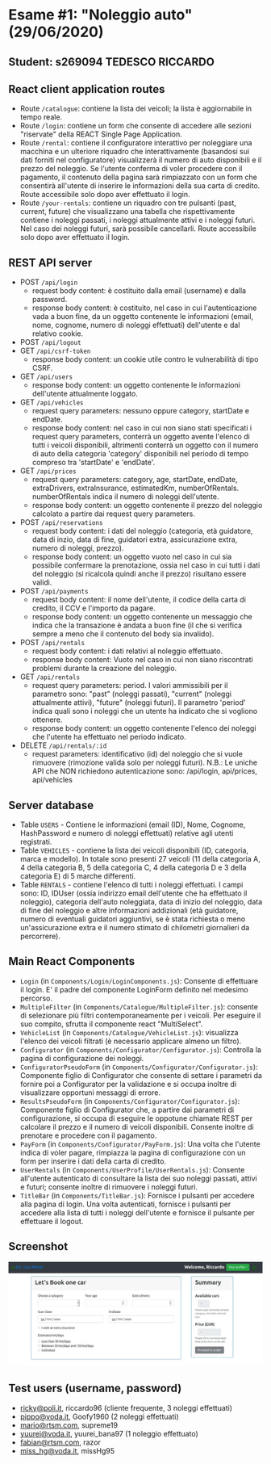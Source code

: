 # Esame #1: "Noleggio auto" (29/06/2020)
## Student: s269094 TEDESCO RICCARDO 

## React client application routes

- Route `/catalogue`: contiene la lista dei veicoli; la lista è aggiornabile in tempo reale. 
- Route `/login`: contiene un form che consente di accedere alle sezioni "riservate" della REACT Single Page Application.
- Route `/rental`: contiene il configuratore interattivo per noleggiare una macchina e un ulteriore riquadro che interattivamente (basandosi sui dati forniti nel configuratore) visualizzerà il numero di auto disponibili e il prezzo del noleggio. Se l'utente conferma di voler procedere con il pagamento, il contenuto della pagina sarà rimpiazzato con un form che consentirà all'utente di inserire le informazioni della sua carta di credito. Route accessibile solo dopo aver effettuato il login.
- Route `/your-rentals`: contiene un riquadro con tre pulsanti (past, current, future) che visualizzano una tabella che rispettivamente contiene i noleggi passati, i noleggi attualmente attivi e i noleggi futuri. Nel caso dei noleggi futuri, sarà possibile cancellarli. Route accessibile solo dopo aver effettuato il login.
## REST API server

- POST `/api/login`
  - request body content: è costituito dalla email (username) e dalla password. 
  - response body content: è costituito, nel caso in cui l'autenticazione vada a buon fine, da un oggetto contenente le informazioni (email, nome, cognome, numero di noleggi effettuati) dell'utente e dal relativo cookie. 
- POST `/api/logout`
- GET `/api/csrf-token`
  - response body content: un cookie utile contro le vulnerabilità di tipo CSRF. 
- GET `/api/users`
  - response body content: un oggetto contenente le informazioni dell'utente attualmente loggato. 
- GET `/api/vehicles`
  - request query parameters: nessuno oppure category, startDate e endDate.
  - response body content: nel caso in cui non siano stati specificati i request query parameters, conterrà un oggetto avente l'elenco di tutti i veicoli disponibili, altrimenti conterrà un oggetto con il numero di auto della categoria 'category' disponibili nel periodo di tempo compreso tra 'startDate' e 'endDate'.
- GET `/api/prices`
  - request query parameters: category, age, startDate, endDate, extraDrivers, extraInsurance, estimatedKm, numberOfRentals. numberOfRentals indica il numero di noleggi dell'utente. 
  - response body content: un oggetto contenente il prezzo del noleggio calcolato a partire dai request query parameters.
- POST `/api/reservations`
  - request body content: i dati del noleggio (categoria, età guidatore, data di inzio, data di fine, guidatori extra, assicurazione extra, numero di noleggi, prezzo).
  - response body content: un oggetto vuoto nel caso in cui sia possibile confermare la prenotazione, ossia nel caso in cui tutti i dati del noleggio (si ricalcola quindi anche il prezzo) risultano essere validi.
- POST `/api/payments`
  - request body content: il nome dell'utente, il codice della carta di credito, il CCV e l'importo da pagare.
  - response body content: un oggetto contenente un messaggio che indica che la transazione è andata a buon fine (il che si verifica sempre a meno che il contenuto del body sia invalido).
- POST `/api/rentals`
  - request body content: i dati relativi al noleggio effettuato.
  - response body content: Vuoto nel caso in cui non siano riscontrati problemi durante la creazione del noleggio. 
- GET `/api/rentals`
  - request query parameters: period. I valori ammissibili per il parametro sono: "past" (noleggi passati), "current" (noleggi attualmente attivi), "future" (noleggi futuri). Il parametro 'period' indica quali sono i noleggi che un utente ha indicato che si vogliono ottenere.
  - response body content: un oggetto contenente l'elenco dei noleggi che l'utente ha effettuato nel periodo indicato. 
- DELETE `/api/rentals/:id`
  - request parameters: identificativo (id) del noleggio che si vuole rimuovere (rimozione valida solo per noleggi futuri).
N.B.: Le uniche API che NON richiedono autenticazione sono: /api/login, api/prices, api/vehicles

## Server database

- Table `USERS` - Contiene le informazioni (email (ID), Nome, Cognome, HashPassword e numero di noleggi effettuati) relative agli utenti registrati. 
- Table `VEHICLES` - contiene la lista dei veicoli disponibili (ID, categoria, marca e modello). In totale sono presenti 27 veicoli (11 della categoria A, 4 della categoria B, 5 della categoria C, 4 della categoria D e 3 della categoria E) di 5 marche differenti.
- Table `RENTALS` - contiene l'elenco di tutti i noleggi effettuati. I campi sono: ID, IDUser (ossia indirizzo email dell'utente che ha effettuato il noleggio), categoria dell'auto noleggiata, data di inizio del noleggio, data di fine del noleggio e altre informazioni addizionali (età guidatore, numero di eventuali guidatori aggiuntivi, se è stata richiesta o meno un'assicurazione extra e il numero stimato di chilometri giornalieri da percorrere).

## Main React Components

- `Login` (in `Components/Login/LoginComponents.js`): Consente di effettuare il login. E' il padre del componente LoginForm definito nel medesimo percorso. 
- `MultipleFilter` (in `Components/Catalogue/MultipleFilter.js`): consente di selezionare più filtri contemporaneamente per i veicoli. Per eseguire il suo compito, sfrutta il componente react "MultiSelect". 
- `VehicleList` (in `Components/Catalogue/VehicleList.js`): visualizza l'elenco dei veicoli filtrati (è necessario applicare almeno un filtro).
- `Configurator` (in `Components/Configurator/Configurator.js`): Controlla la pagina di configurazione dei noleggi.
- `ConfiguratorPseudoForm` (in `Components/Configurator/Configurator.js`): Componente figlio di Configurator che consente di settare i parametri da fornire poi a Configurator per la validazione e si occupa inoltre di visualizzare opportuni messaggi di errore. 
- `ResultsPseudoForm` (in `Components/Configurator/Configurator.js`): Componente figlio di Configurator che, a partire dai parametri di configurazione, si occupa di eseguire le oppotune chiamate REST per calcolare il prezzo e il numero di veicoli disponibili. Consente inoltre di prenotare e procedere con il pagamento.
- `PayForm` (in `Components/Configurator/PayForm.js`): Una volta che l'utente indica di voler pagare, rimpiazza la pagina di configurazione con un form per inserire i dati della carta di credito.
- `UserRentals` (in `Components/UserProfile/UserRentals.js`): Consente all'utente autenticato di consultare la lista dei suo noleggi passati, attivi e futuri; consente inoltre di rimuovere i noleggi futuri.
- `TitleBar` (in `Components/TitleBar.js`): Fornisce i pulsanti per accedere alla pagina di login. Una volta autenticati, fornisce i pulsanti per accedere alla lista di tutti i noleggi dell'utente e fornisce il pulsante per effettuare il logout. 

## Screenshot

![Configurator Screenshot](./img/screenshot.jpg)

## Test users (username, password)

* ricky@poli.it, riccardo96 (cliente frequente, 3 noleggi effettuati)
* pippo@voda.it, Goofy1960 (2 noleggi effettuati)
* mario@rtsm.com, supreme19 
* yuurei@voda.it, yuurei_bana97 (1 noleggio effettuato)
* fabian@rtsm.com, razor 
* miss_hg@voda.it, missHg95
